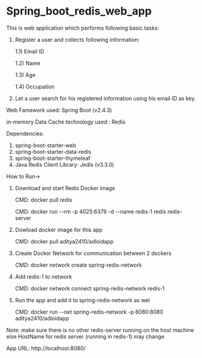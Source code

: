# Spring_boot_redis_web_app

This is web application which performs following basic tasks:<p>
1) Register a user and collects following information:<p>
  1.1) Email ID<p>
  1.2) Name<p>
  1.3) Age<p>
  1.4) Occupation<p>
2) Let a user search for his registered information using his email ID as key.<p>


Web Famework used: Spring Boot (v2.4.3)<p>
in-memory Data Cache technology used : Redis<p>

Dependencies:
1) spring-boot-starter-web
2) spring-boot-starter-data-redis
3) spring-boot-starter-thymeleaf
4) Java Redis Client Library: Jedis (v3.3.0)


How to Run->
1) Download and start Redis Docker image <p>
CMD: docker pull redis <p>
CMD: docker run --rm -p 4025:6379 -d --name redis-1 redis redis-server<p>

2) Dowload docker image for this app <p>
CMD: docker pull aditya2410/adloidapp <p>

3) Create Docker Network for communication between 2 dockers <p>
CMD: docker network create spring-redis-network <p>

4) Add redis-1 to network <p>
CMD: docker network connect spring-redis-network redis-1 <p>

5) Run the app and add it to spring-redis-network as wel <p>
CMD: docker run --net spring-redis-network -p 8080:8080 aditya2410/adloidapp <p>

Note: make sure there is no other redis-server running on the host machine else HostName for redis server (running in redis-1) may change <p>


App URL: http://localhost:8080/
